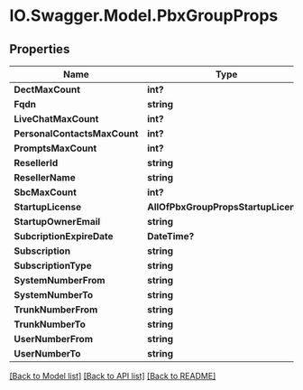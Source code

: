 # IO.Swagger.Model.PbxGroupProps
## Properties

Name | Type | Description | Notes
------------ | ------------- | ------------- | -------------
**DectMaxCount** | **int?** |  | [optional] 
**Fqdn** | **string** |  | [optional] 
**LiveChatMaxCount** | **int?** |  | [optional] 
**PersonalContactsMaxCount** | **int?** |  | [optional] 
**PromptsMaxCount** | **int?** |  | [optional] 
**ResellerId** | **string** |  | [optional] 
**ResellerName** | **string** |  | [optional] 
**SbcMaxCount** | **int?** |  | [optional] 
**StartupLicense** | **AllOfPbxGroupPropsStartupLicense** |  | [optional] 
**StartupOwnerEmail** | **string** |  | [optional] 
**SubcriptionExpireDate** | **DateTime?** |  | [optional] 
**Subscription** | **string** |  | [optional] 
**SubscriptionType** | **string** |  | [optional] 
**SystemNumberFrom** | **string** |  | [optional] 
**SystemNumberTo** | **string** |  | [optional] 
**TrunkNumberFrom** | **string** |  | [optional] 
**TrunkNumberTo** | **string** |  | [optional] 
**UserNumberFrom** | **string** |  | [optional] 
**UserNumberTo** | **string** |  | [optional] 

[[Back to Model list]](../README.md#documentation-for-models) [[Back to API list]](../README.md#documentation-for-api-endpoints) [[Back to README]](../README.md)

